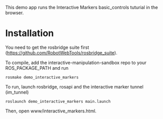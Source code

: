 This demo app runs the Interactive Markers basic_controls tuturial in the browser.

Installation
============

You need to get the rosbridge suite first (https://github.com/RobotWebTools/rosbridge_suite).

To compile, add the interactive-manipulation-sandbox repo to your ROS_PACKAGE_PATH and run

`rosmake demo_interactive_markers`

To run, launch rosbridge, rosapi and the interactive marker tunnel (im_tunnel)

`roslaunch demo_interactive_markers main.launch`

Then, open www/interactive_markers.html.
